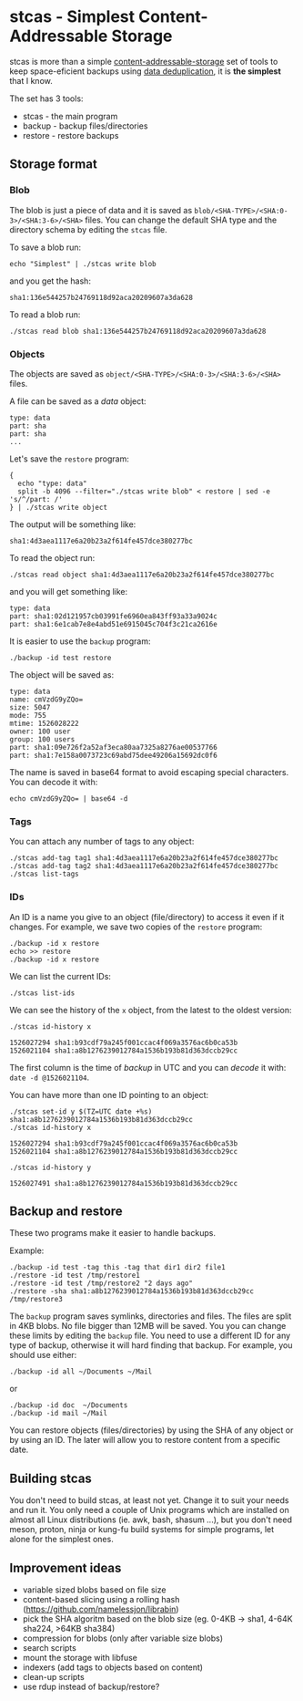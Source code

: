 # stcas - Simplest Content-Addressable Storage

stcas is more than a simple [content-addressable-storage](https://wikipedia.org/wiki/Content-addressable_storage)
set of tools to keep space-eficient backups using [data deduplication](https://en.wikipedia.org/wiki/Data_deduplication),
it is **the simplest** that I know.

The set has 3 tools:

- stcas - the main program
- backup - backup files/directories
- restore - restore backups
 
## Storage format

### Blob

The blob is just a piece of data and it is saved as
`blob/<SHA-TYPE>/<SHA:0-3>/<SHA:3-6>/<SHA>` files. You can change the
default SHA type and the directory schema by editing the `stcas` file.

To save a blob run:

```
echo "Simplest" | ./stcas write blob 
```

and you get the hash:

```
sha1:136e544257b24769118d92aca20209607a3da628
```

To read a blob run:

```
./stcas read blob sha1:136e544257b24769118d92aca20209607a3da628
```

### Objects

The objects are saved as `object/<SHA-TYPE>/<SHA:0-3>/<SHA:3-6>/<SHA>` files.

A file can be saved as a _data_ object:

```
type: data
part: sha
part: sha
...
```

Let's save the `restore` program:

```
{
  echo "type: data"
  split -b 4096 --filter="./stcas write blob" < restore | sed -e 's/^/part: /'
} | ./stcas write object
```

The output will be something like:

```
sha1:4d3aea1117e6a20b23a2f614fe457dce380277bc
```

To read the object run:

```
./stcas read object sha1:4d3aea1117e6a20b23a2f614fe457dce380277bc
```

and you will get something like:

```
type: data
part: sha1:02d121957cb03991fe6960ea843ff93a33a9024c
part: sha1:6e1cab7e8e4abd51e6915045c704f3c21ca2616e
```

It is easier to use the `backup` program:

```
./backup -id test restore
```

The object will be saved as:

```
type: data
name: cmVzdG9yZQo=
size: 5047
mode: 755
mtime: 1526028222
owner: 100 user
group: 100 users
part: sha1:09e726f2a52af3eca80aa7325a8276ae00537766
part: sha1:7e158a0073723c69abd75dee49206a15692dc0f6
```

The name is saved in base64 format to avoid escaping special
characters. You can decode it with:

```
echo cmVzdG9yZQo= | base64 -d
```

### Tags

You can attach any number of tags to any object:

```
./stcas add-tag tag1 sha1:4d3aea1117e6a20b23a2f614fe457dce380277bc
./stcas add-tag tag2 sha1:4d3aea1117e6a20b23a2f614fe457dce380277bc
./stcas list-tags
```

### IDs

An ID is a name you give to an object (file/directory) to access it even
if it changes. For example, we save two copies of the `restore` program:


```
./backup -id x restore
echo >> restore
./backup -id x restore
```

We can list the current IDs:

```
./stcas list-ids
```

We can see the history of the `x` object, from the latest to the oldest version:

```
./stcas id-history x

1526027294 sha1:b93cdf79a245f001ccac4f069a3576ac6b0ca53b
1526021104 sha1:a8b1276239012784a1536b193b81d363dccb29cc
```

The first column is the time of _backup_ in UTC and you can _decode_
it with: `date -d @1526021104`.

You can have more than one ID pointing to an object:

```
./stcas set-id y $(TZ=UTC date +%s) sha1:a8b1276239012784a1536b193b81d363dccb29cc
./stcas id-history x

1526027294 sha1:b93cdf79a245f001ccac4f069a3576ac6b0ca53b
1526021104 sha1:a8b1276239012784a1536b193b81d363dccb29cc

./stcas id-history y

1526027491 sha1:a8b1276239012784a1536b193b81d363dccb29cc
```

## Backup and restore

These two programs make it easier to handle backups.

Example:

```
./backup -id test -tag this -tag that dir1 dir2 file1
./restore -id test /tmp/restore1
./restore -id test /tmp/restore2 "2 days ago"
./restore -sha sha1:a8b1276239012784a1536b193b81d363dccb29cc /tmp/restore3
```

The `backup` program saves symlinks, directories and files. The files
are split in 4KB blobs. No file bigger than 12MB will be saved. You you
can change these limits by editing the `backup` file. You need to use
a different ID for any type of backup, otherwise it will hard finding
that backup. For example, you should use either:

```
./backup -id all ~/Documents ~/Mail
```

or

```
./backup -id doc  ~/Documents
./backup -id mail ~/Mail
```

You can restore objects (files/directories) by using the SHA of any
object or by using an ID. The later will allow you to restore content
from a specific date.

## Building stcas

You don't need to build stcas, at least not yet. Change it to suit your
needs and run it. You only need a couple of Unix programs which are
installed on almost all Linux distributions (ie. awk, bash, shasum ...),
but you don't need meson, proton, ninja or kung-fu build systems for
simple programs, let alone for the simplest ones.

## Improvement ideas

- variable sized blobs based on file size
- content-based slicing using a rolling hash (https://github.com/namelessjon/librabin)
- pick the SHA algoritm based on the blob size (eg. 0-4KB -> sha1, 4-64K sha224, >64KB sha384)
- compression for blobs (only after variable size blobs)
- search scripts
- mount the storage with libfuse
- indexers (add tags to objects based on content)
- clean-up scripts
- use rdup instead of backup/restore?

